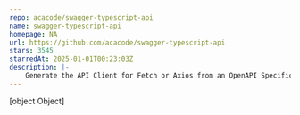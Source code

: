 ```yaml
---
repo: acacode/swagger-typescript-api
name: swagger-typescript-api
homepage: NA
url: https://github.com/acacode/swagger-typescript-api
stars: 3545
starredAt: 2025-01-01T00:23:03Z
description: |-
    Generate the API Client for Fetch or Axios from an OpenAPI Specification
---
```


[object Object]
